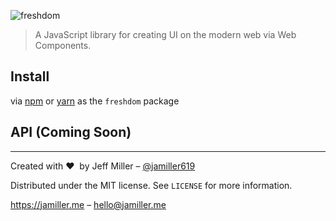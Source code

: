 ![freshdom](https://jamiller.me/static/fresh-logo.png)
> A JavaScript library for creating UI on the modern web via Web Components.

## Install
via [npm][npm-url] or [yarn][yarn-url] as the `freshdom` package

## API (Coming Soon)

---

Created with ❤ &nbsp;by Jeff Miller – [@jamiller619](https://twitter.com/jamiller619)

Distributed under the MIT license. See ``LICENSE`` for more information.

[https:&#x2F;&#x2F;jamiller.me](https:&#x2F;&#x2F;jamiller.me) – [hello@jamiller.me](hello@jamiller.me)

<!-- Markdown link & img dfn's -->
[npm-image]: https://img.shields.io/npm/v/freshdom.svg?style=flat-square
[npm-url]: https://npmjs.org/package/freshdom
[yarn-url]: https://yarnpkg.com/en/package/freshdom
[npm-downloads]: https://img.shields.io/npm/dw/freshdom.svg?style=flat-square